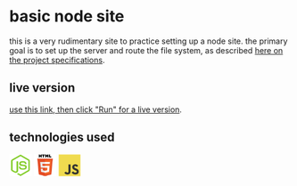 # basic node site

this is a very rudimentary site to practice setting up a node site. the primary goal is to set up the server and route the file system, as described [here on the project specifications](https://www.theodinproject.com/paths/full-stack-javascript/courses/nodejs/lessons/basic-informational-site).

## live version

[use this link, then click "Run" for a live version](https://replit.com/@jernestmyers/basic-node-site#index.js).

## technologies used

<p align="left">
<a href="https://nodejs.dev/" target="_blank"><img src="https://raw.githubusercontent.com/devicons/devicon/2ae2a900d2f041da66e950e4d48052658d850630/icons/nodejs/nodejs-original.svg" alt="nodejs" width="40" height="40"></a>
<a href="https://www.w3.org/html/" target="_blank"> <img src="https://raw.githubusercontent.com/devicons/devicon/master/icons/html5/html5-original-wordmark.svg" alt="html5" width="40" height="40"/></a> 
<a href="https://developer.mozilla.org/en-US/docs/Web/JavaScript" target="_blank"> <img src="https://raw.githubusercontent.com/devicons/devicon/master/icons/javascript/javascript-original.svg" alt="javascript" width="40" height="40"/> </a>
</p>
